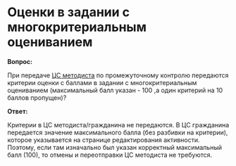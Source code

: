 # Оценки в задании с многокритериальным оцениванием

**Вопрос:**

При передаче [ЦС методиста](../otpravka-cs-metodista-v-u2035/) по промежуточному контролю передаются критерии оценки с баллами в задании с многокритериальным оцениванием (максимальный балл указан - 100 ,а один критерий на 10 баллов пропущен)?

**Ответ:**

Критерии в ЦС методиста/гражданина не передаются. В ЦС гражданина передается значение максимального балла (без разбивки на критерии), которое указывается на странице редактирования активности. Поэтому, если там изначально был указан корректный максимальный балл (100), то отмены и переотправки ЦС методиста не требуются.
